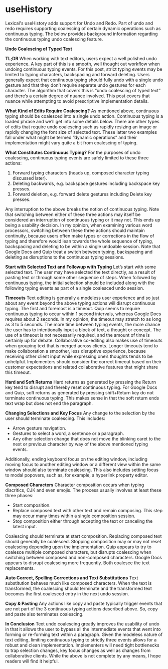 # useHistory

Lexical's useHistory adds support for Undo and Redo. Part of undo and redo requires supporting coalescing of certain dynamic operations such as continuous typing. The below provides background information regarding the continuous typing undo coalescing feature.

**Undo Coalescing of Typed Text**

**TL;DR**
When working with text editors, users expect a well polished undo experience. A key part of this is a smooth, well thought out workflow when undoing continuous typing events. For this post, strict typing events may be limited to typing characters, backspacing and forward deleting. Users generally expect that continuous typing should fully undo with a single undo gesture and that they don’t require separate undo gestures for each character.
The algorithm that covers this is “undo coalescing of typed text” and there’s a certain degree of nuance involved. This post covers that nuance while attempting to avoid prescriptive implementation details.

**What Kind of Edits Require Coalescing?**
As mentioned above, continuous typing should be coalesced into a single undo action. Continuous typing is a loaded phrase and we’ll get into some details below.
There are other types of edits that require undo coalescing such as rapidly resizing an image or rapidly changing the font size of selected text. These latter two examples fall under what might be termed “dynamic operations” and their implementation might vary quite a bit from coalescing of typing.

**What Constitutes Continuous Typing?**
For the purposes of undo coalescing, continuous typing events are safely limited to these three actions:

1. Forward typing characters (heads up, composed character typing discussed later).
2. Deleting backwards, e.g. backspace gestures including backspace key presses.
3. Forward deletion, e.g. forward delete gestures including Delete key presses.

Any interruption to the above breaks the notion of continuous typing. Note that switching between either of these three actions may itself be considered an interruption of continuous typing or it may not. This ends up being a usability decision. In my opinion, when examining various word processors, switching between these three actions should maintain continuity, because users often make typos or corrections in the flow of typing and therefore would lean towards the whole sequence of typing, backspacing and deleting to be within a single undoable session.
Note that Google Docs and Quip treat a switch between typing, backspacing and deleting as disruptions to the continuous typing sessions.

**Start with Selected Text and Followup with Typing**
Let’s start with some selected text. The user may have selected the text directly, as a result of pasting text or through some other sequence of steps. When followed by continuous typing, the initial selection should be included along with the following typing events as part of a single coalesced undo session.

**Timeouts**
Text editing is generally a modeless user experience and so just about any event beyond the above typing actions will disrupt continuous typing. The first and foremost is a timeout.
Quip seems to require continuous typing to occur within 1 second intervals, whereas Google Docs requires about 2 seconds. In my opinion, the timeout may stretch to as long as 3 to 5 seconds. The more time between typing events, the more chance the user has to intentionally input a block of text, a thought or concept.
The use of a timeout is not necessarily required, and the amount of time is certainly up for debate. Collaborative co-editing also makes use of timeouts when grouping text that is merged across clients. Longer timeouts tend to make collaboration a smoother, less disruptive experience, because receiving other client input while expressing one’s thoughts tends to be unhelpful.
Implementers should consider the correct timeout based on their customer expectations and related collaborative features that might share this timeout.

**Hard and Soft Returns**
Hard returns as generated by pressing the Return key tend to disrupt and thereby reset continuous typing.
For Google Docs and Quip, soft returns as generated by pressing shift+Return key do not terminate continuous typing. This makes sense in that the soft return ends text wrap but does not end the paragraph.

**Changing Selections and Key Focus**
Any change to the selection by the user should terminate coalescing. This includes:

- Arrow gesture navigation.
- Gestures to select a word, a sentence or a paragraph.
- Any other selection change that does not move the blinking caret to the next or previous character by way of the above mentioned typing events.

Additionally, ending keyboard focus on the editing window, including moving focus to another editing window or a different view within the same window should also terminate coalescing. This also includes setting focus to modal popovers, such as, for example, a hyperlink property editor.

**Composed Characters**
Character composition occurs when typing diacritics, CJK and even emojis. The process usually involves at least these three phases:

- Start composition.
- Replace composed text with other text and remain composing. This step may occur many times within a single composition session.
- Stop composition either through accepting the text or canceling the latest input.

Coalescing should terminate at start composition. Replacing composed text should generally be coalesced. Stopping composition may or may not reset coalescing depending upon the implementation. Quip appears to try to coalesce multiple composed characters, but disrupts coalescing when switching between composed and non-composed characters. Google Docs appears to disrupt coalescing more frequently. Both coalesce the text replacements.

**Auto Correct, Spelling Corrections and Text Substitutions**
Text substitution behaves much like composed characters. When the text is transformed, the coalescing should terminate and the transformed text becomes the first coalesced entry in the next undo session.

**Copy & Pasting**
Any actions like copy and paste typically trigger events that are not part of the 3 continuous typing actions described above. So, copy and paste also terminates coalescing.

**In Conclusion**
Text undo coalescing greatly improves the usability of undo in that it allows the user to bypass all the intermediate events that went into forming or re-forming text within a paragraph. Given the modeless nature of text editing, limiting continuous typing to strictly three events allows for a robust and clean implementation. Implementers will need tight bottlenecks to trap selection changes, key focus changes as well as changes from collaborative clients. While the above is not complete by any means, I hope readers will find it helpful.
